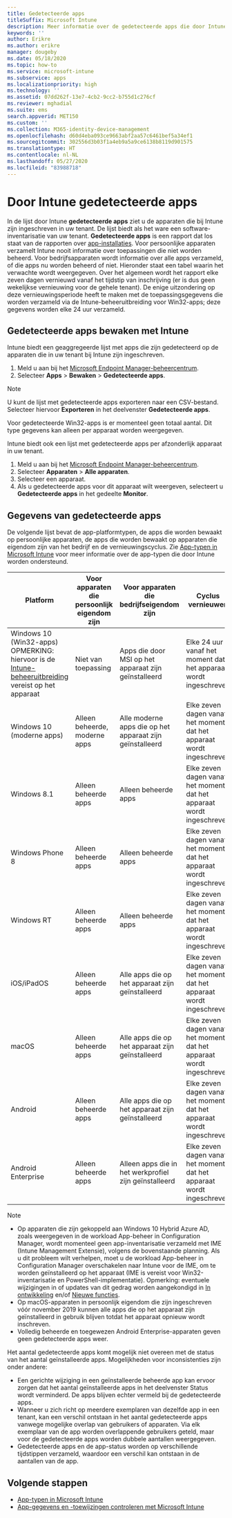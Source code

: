 ```yaml
---
title: Gedetecteerde apps
titleSuffix: Microsoft Intune
description: Meer informatie over de gedetecteerde apps die door Intune op een apparaat zijn gevonden.
keywords: ''
author: Erikre
ms.author: erikre
manager: dougeby
ms.date: 05/18/2020
ms.topic: how-to
ms.service: microsoft-intune
ms.subservice: apps
ms.localizationpriority: high
ms.technology: ''
ms.assetid: 07dd262f-13e7-4cb2-9cc2-b755d1c276cf
ms.reviewer: mghadial
ms.suite: ems
search.appverid: MET150
ms.custom: ''
ms.collection: M365-identity-device-management
ms.openlocfilehash: d60d4eba093ce9663abf2aa57c6461bef5a34ef1
ms.sourcegitcommit: 302556d3b03f1a4eb9a5a9ce6138b8119d901575
ms.translationtype: HT
ms.contentlocale: nl-NL
ms.lasthandoff: 05/27/2020
ms.locfileid: "83988718"
---
```

# <a name="intune-discovered-apps"></a>Door Intune gedetecteerde apps

In de lijst door Intune **gedetecteerde apps** ziet u de apparaten die bij Intune zijn ingeschreven in uw tenant. De lijst biedt als het ware een software-inventarisatie van uw tenant. **Gedetecteerde apps** is een rapport dat los staat van de rapporten over [app-installaties](apps-monitor.md). Voor persoonlijke apparaten verzamelt Intune nooit informatie over toepassingen die niet worden beheerd. Voor bedrijfsapparaten wordt informatie over alle apps verzameld, of die apps nu worden beheerd of niet. Hieronder staat een tabel waarin het verwachte wordt weergegeven. Over het algemeen wordt het rapport elke zeven dagen vernieuwd vanaf het tijdstip van inschrijving (er is dus geen wekelijkse vernieuwing voor de gehele tenant). De enige uitzondering op deze vernieuwingsperiode heeft te maken met de toepassingsgegevens die worden verzameld via de Intune-beheeruitbreiding voor Win32-apps; deze gegevens worden elke 24 uur verzameld.

## <a name="monitor-discovered-apps-with-intune"></a>Gedetecteerde apps bewaken met Intune

Intune biedt een geaggregeerde lijst met apps die zijn gedetecteerd op de apparaten die in uw tenant bij Intune zijn ingeschreven.

1. Meld u aan bij het [Microsoft Endpoint Manager-beheercentrum](https://go.microsoft.com/fwlink/?linkid=2109431).
2. Selecteer **Apps** > **Bewaken** > **Gedetecteerde apps**.

>[!NOTE]
>U kunt de lijst met gedetecteerde apps exporteren naar een CSV-bestand. Selecteer hiervoor **Exporteren** in het deelvenster **Gedetecteerde apps**.
>
>Voor gedetecteerde Win32-apps is er momenteel geen totaal aantal. Dit type gegevens kan alleen per apparaat worden weergegeven.

Intune biedt ook een lijst met gedetecteerde apps per afzonderlijk apparaat in uw tenant.

1. Meld u aan bij het [Microsoft Endpoint Manager-beheercentrum](https://go.microsoft.com/fwlink/?linkid=2109431).
2. Selecteer **Apparaten** > **Alle apparaten**.
3. Selecteer een apparaat.
4. Als u gedetecteerde apps voor dit apparaat wilt weergeven, selecteert u **Gedetecteerde apps** in het gedeelte **Monitor**.

## <a name="details-of-discovered-apps"></a>Gegevens van gedetecteerde apps

De volgende lijst bevat de app-platformtypen, de apps die worden bewaakt op persoonlijke apparaten, de apps die worden bewaakt op apparaten die eigendom zijn van het bedrijf en de vernieuwingscyclus. Zie [App-typen in Microsoft Intune](apps-add.md#app-types-in-microsoft-intune) voor meer informatie over de app-typen die door Intune worden ondersteund.

| Platform | Voor apparaten die persoonlijk eigendom zijn | Voor apparaten die bedrijfseigendom zijn | Cyclus vernieuwen |
|------------------------------------------------------------------------|----------------------------------|--------------------------------------------------|---------------------------------------|
| Windows 10 (Win32-apps) OPMERKING: hiervoor is de [Intune-beheeruitbreiding](intune-management-extension.md) vereist op het apparaat | Niet van toepassing | Apps die door MSI op het apparaat zijn geïnstalleerd | Elke 24 uur vanaf het moment dat het apparaat wordt ingeschreven |
| Windows 10 (moderne apps) | Alleen beheerde, moderne apps | Alle moderne apps die op het apparaat zijn geïnstalleerd | Elke zeven dagen vanaf het moment dat het apparaat wordt ingeschreven |
| Windows 8.1 | Alleen beheerde apps | Alleen beheerde apps | Elke zeven dagen vanaf het moment dat het apparaat wordt ingeschreven |
| Windows Phone 8 | Alleen beheerde apps | Alleen beheerde apps | Elke zeven dagen vanaf het moment dat het apparaat wordt ingeschreven |
| Windows RT | Alleen beheerde apps | Alleen beheerde apps | Elke zeven dagen vanaf het moment dat het apparaat wordt ingeschreven |
| iOS/iPadOS | Alleen beheerde apps | Alle apps die op het apparaat zijn geïnstalleerd | Elke zeven dagen vanaf het moment dat het apparaat wordt ingeschreven |
| macOS | Alleen beheerde apps | Alle apps die op het apparaat zijn geïnstalleerd | Elke zeven dagen vanaf het moment dat het apparaat wordt ingeschreven |
| Android | Alleen beheerde apps | Alle apps die op het apparaat zijn geïnstalleerd | Elke zeven dagen vanaf het moment dat het apparaat wordt ingeschreven |
| Android Enterprise | Alleen beheerde apps | Alleen apps die in het werkprofiel zijn geïnstalleerd | Elke zeven dagen vanaf het moment dat het apparaat wordt ingeschreven |

> [!NOTE]
> - Op apparaten die zijn gekoppeld aan Windows 10 Hybrid Azure AD, zoals weergegeven in de workload App-beheer in Configuration Manager, wordt momenteel geen app-inventarisatie verzameld met IME (Intune Management Extensie), volgens de bovenstaande planning. Als u dit probleem wilt verhelpen, moet u de workload App-beheer in Configuration Manager overschakelen naar Intune voor de IME, om te worden geïnstalleerd op het apparaat (IME is vereist voor Win32-inventarisatie en PowerShell-implementatie). Opmerking: eventuele wijzigingen in of updates van dit gedrag worden aangekondigd in [In ontwikkeling](../fundamentals/in-development.md) en/of [Nieuwe functies](../fundamentals/whats-new.md).
> - Op macOS-apparaten in persoonlijk eigendom die zijn ingeschreven vóór november 2019 kunnen alle apps die op het apparaat zijn geïnstalleerd in gebruik blijven totdat het apparaat opnieuw wordt inschreven.
> - Volledig beheerde en toegewezen Android Enterprise-apparaten geven geen gedetecteerde apps weer.

Het aantal gedetecteerde apps komt mogelijk niet overeen met de status van het aantal geïnstalleerde apps. Mogelijkheden voor inconsistenties zijn onder andere:

- Een gerichte wijziging in een geïnstalleerde beheerde app kan ervoor zorgen dat het aantal geïnstalleerde apps in het deelvenster Status wordt verminderd. De apps blijven echter vermeld bij de gedetecteerde apps.
- Wanneer u zich richt op meerdere exemplaren van dezelfde app in een tenant, kan een verschil ontstaan in het aantal gedetecteerde apps vanwege mogelijke overlap van gebruikers of apparaten. Via elk exemplaar van de app worden overlappende gebruikers geteld, maar voor de gedetecteerde apps worden dubbele aantallen weergegeven.
- Gedetecteerde apps en de app-status worden op verschillende tijdstippen verzameld, waardoor een verschil kan ontstaan in de aantallen van de app.

## <a name="next-steps"></a>Volgende stappen

- [App-typen in Microsoft Intune](apps-add.md#app-types-in-microsoft-intune)
- [App-gegevens en -toewijzingen controleren met Microsoft Intune](apps-monitor.md)
